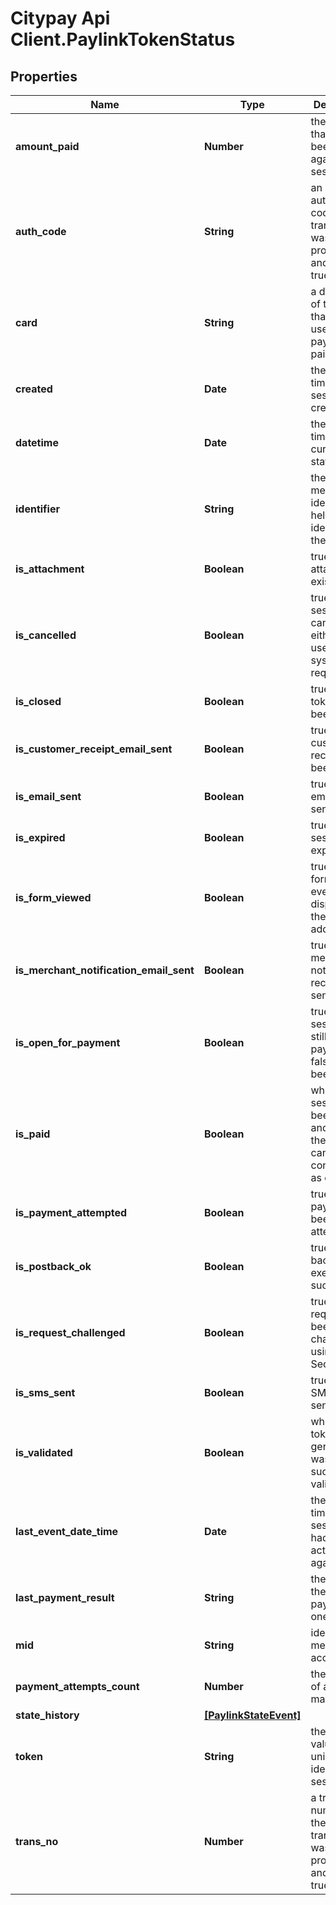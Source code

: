 # Citypay Api Client.PaylinkTokenStatus

## Properties

Name | Type | Description | Notes
------------ | ------------- | ------------- | -------------
**amount_paid** | **Number** | the amount that has been paid against the session. | [optional] 
**auth_code** | **String** | an authorisation code if the transaction was processed and isPaid is true. | [optional] 
**card** | **String** | a description of the card that was used for payment if paid. | [optional] 
**created** | **Date** | the date and time that the session was created. | [optional] 
**datetime** | **Date** | the date and time of the current status. | [optional] 
**identifier** | **String** | the merchant identifier, to help identifying the token. | [optional] 
**is_attachment** | **Boolean** | true if an attachment exists. | [optional] 
**is_cancelled** | **Boolean** | true if the session was cancelled either by the user or by a system request. | [optional] 
**is_closed** | **Boolean** | true if the token has been closed. | [optional] 
**is_customer_receipt_email_sent** | **Boolean** | true if a customer receipt has been sent. | [optional] 
**is_email_sent** | **Boolean** | true if an email was sent. | [optional] 
**is_expired** | **Boolean** | true if the session has expired. | [optional] 
**is_form_viewed** | **Boolean** | true if the form was ever displayed to the addressee. | [optional] 
**is_merchant_notification_email_sent** | **Boolean** | true if a merchant notification receipt was sent. | [optional] 
**is_open_for_payment** | **Boolean** | true if the session is still open for payment or false if it has been closed. | [optional] 
**is_paid** | **Boolean** | whether the session has been paid and therefore can be considered as complete. | [optional] 
**is_payment_attempted** | **Boolean** | true if payment has been attempted. | [optional] 
**is_postback_ok** | **Boolean** | true if a post back was executed successfully. | [optional] 
**is_request_challenged** | **Boolean** | true if the request has been challenged using 3-D Secure. | [optional] 
**is_sms_sent** | **Boolean** | true if an SMS was sent. | [optional] 
**is_validated** | **Boolean** | whether the token generation was successfully validated. | [optional] 
**last_event_date_time** | **Date** | the date and time that the session last had an event actioned against it. | [optional] 
**last_payment_result** | **String** | the result of the last payment if one exists. | [optional] 
**mid** | **String** | identifies the merchant account. | [optional] 
**payment_attempts_count** | **Number** | the number of attempts made to pay. | [optional] 
**state_history** | [**[PaylinkStateEvent]**](PaylinkStateEvent.md) |  | [optional] 
**token** | **String** | the token value which uniquely identifies the session. | [optional] 
**trans_no** | **Number** | a transaction number if the transacstion was processed and isPaid is true. | [optional] 


